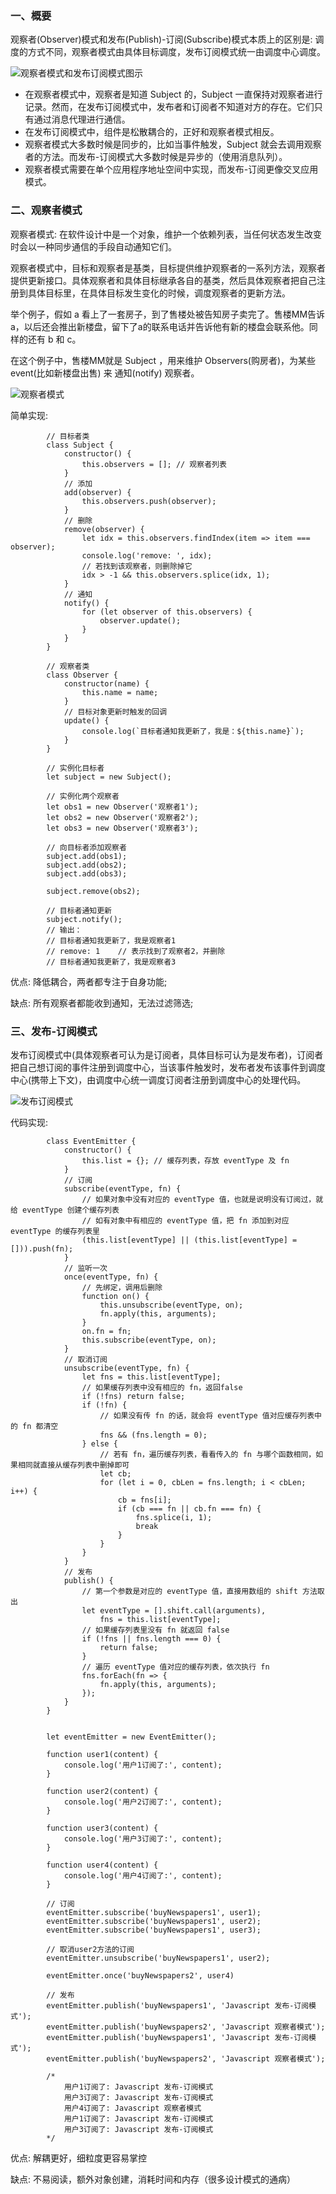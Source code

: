 ### 一、概要

观察者(Observer)模式和发布(Publish)-订阅(Subscribe)模式本质上的区别是: 调度的方式不同，观察者模式由具体目标调度，发布订阅模式统一由调度中心调度。

![观察者模式和发布订阅模式图示](./images/002.png)

- 在观察者模式中，观察者是知道 Subject 的，Subject 一直保持对观察者进行记录。然而，在发布订阅模式中，发布者和订阅者不知道对方的存在。它们只有通过消息代理进行通信。
- 在发布订阅模式中，组件是松散耦合的，正好和观察者模式相反。
- 观察者模式大多数时候是同步的，比如当事件触发，Subject 就会去调用观察者的方法。而发布-订阅模式大多数时候是异步的（使用消息队列）。
- 观察者模式需要在单个应用程序地址空间中实现，而发布-订阅更像交叉应用模式。

### 二、观察者模式

观察者模式: 在软件设计中是一个对象，维护一个依赖列表，当任何状态发生改变时会以一种同步通信的手段自动通知它们。

观察者模式中，目标和观察者是基类，目标提供维护观察者的一系列方法，观察者提供更新接口。具体观察者和具体目标继承各自的基类，然后具体观察者把自己注册到具体目标里，在具体目标发生变化的时候，调度观察者的更新方法。

举个例子，假如 a 看上了一套房子，到了售楼处被告知房子卖完了。售楼MM告诉a，以后还会推出新楼盘，留下了a的联系电话并告诉他有新的楼盘会联系他。同样的还有 b 和 c。

在这个例子中，售楼MM就是 Subject ，用来维护 Observers(购房者)，为某些 event(比如新楼盘出售) 来 通知(notify) 观察者。

![观察者模式](./images/003.png)

简单实现:
```
        // 目标者类
        class Subject {
            constructor() {
                this.observers = []; // 观察者列表
            }
            // 添加
            add(observer) {
                this.observers.push(observer);
            }
            // 删除
            remove(observer) {
                let idx = this.observers.findIndex(item => item === observer);
                console.log('remove: ', idx);
                // 若找到该观察者，则删除掉它
                idx > -1 && this.observers.splice(idx, 1);
            }
            // 通知
            notify() {
                for (let observer of this.observers) {
                    observer.update();
                }
            }
        }

        // 观察者类
        class Observer {
            constructor(name) {
                this.name = name;
            }
            // 目标对象更新时触发的回调
            update() {
                console.log(`目标者通知我更新了，我是：${this.name}`);
            }
        }

        // 实例化目标者
        let subject = new Subject();

        // 实例化两个观察者
        let obs1 = new Observer('观察者1');
        let obs2 = new Observer('观察者2');
        let obs3 = new Observer('观察者3');

        // 向目标者添加观察者
        subject.add(obs1);
        subject.add(obs2);
        subject.add(obs3);

        subject.remove(obs2);

        // 目标者通知更新
        subject.notify();
        // 输出：
        // 目标者通知我更新了，我是观察者1
        // remove: 1    // 表示找到了观察者2，并删除
        // 目标者通知我更新了，我是观察者3
```

优点: 降低耦合，两者都专注于自身功能;

缺点: 所有观察者都能收到通知，无法过滤筛选;

### 三、发布-订阅模式

发布订阅模式中(具体观察者可认为是订阅者，具体目标可认为是发布者)，订阅者把自己想订阅的事件注册到调度中心，当该事件触发时，发布者发布该事件到调度中心(携带上下文)，由调度中心统一调度订阅者注册到调度中心的处理代码。

![发布订阅模式](./images/004.png)

代码实现:
```
        class EventEmitter {
            constructor() {
                this.list = {}; // 缓存列表，存放 eventType 及 fn
            }
            // 订阅
            subscribe(eventType, fn) {
                // 如果对象中没有对应的 eventType 值，也就是说明没有订阅过，就给 eventType 创建个缓存列表
                // 如有对象中有相应的 eventType 值，把 fn 添加到对应 eventType 的缓存列表里
                (this.list[eventType] || (this.list[eventType] = [])).push(fn);
            }
            // 监听一次
            once(eventType, fn) {
                // 先绑定，调用后删除
                function on() {
                    this.unsubscribe(eventType, on);
                    fn.apply(this, arguments);
                }
                on.fn = fn;
                this.subscribe(eventType, on);
            }
            // 取消订阅
            unsubscribe(eventType, fn) {
                let fns = this.list[eventType];
                // 如果缓存列表中没有相应的 fn，返回false
                if (!fns) return false;
                if (!fn) {
                    // 如果没有传 fn 的话，就会将 eventType 值对应缓存列表中的 fn 都清空
                    fns && (fns.length = 0);
                } else {
                    // 若有 fn，遍历缓存列表，看看传入的 fn 与哪个函数相同，如果相同就直接从缓存列表中删掉即可
                    let cb;
                    for (let i = 0, cbLen = fns.length; i < cbLen; i++) {
                        cb = fns[i];
                        if (cb === fn || cb.fn === fn) {
                            fns.splice(i, 1);
                            break
                        }
                    }
                }
            }
            // 发布
            publish() {
                // 第一个参数是对应的 eventType 值，直接用数组的 shift 方法取出
                let eventType = [].shift.call(arguments),
                    fns = this.list[eventType];
                // 如果缓存列表里没有 fn 就返回 false
                if (!fns || fns.length === 0) {
                    return false;
                }
                // 遍历 eventType 值对应的缓存列表，依次执行 fn
                fns.forEach(fn => {
                    fn.apply(this, arguments);
                });
            }
        }


        let eventEmitter = new EventEmitter();

        function user1(content) {
            console.log('用户1订阅了:', content);
        }

        function user2(content) {
            console.log('用户2订阅了:', content);
        }

        function user3(content) {
            console.log('用户3订阅了:', content);
        }

        function user4(content) {
            console.log('用户4订阅了:', content);
        }

        // 订阅
        eventEmitter.subscribe('buyNewspapers1', user1);
        eventEmitter.subscribe('buyNewspapers1', user2);
        eventEmitter.subscribe('buyNewspapers1', user3);

        // 取消user2方法的订阅
        eventEmitter.unsubscribe('buyNewspapers1', user2);

        eventEmitter.once('buyNewspapers2', user4)

        // 发布
        eventEmitter.publish('buyNewspapers1', 'Javascript 发布-订阅模式');
        eventEmitter.publish('buyNewspapers2', 'Javascript 观察者模式');
        eventEmitter.publish('buyNewspapers1', 'Javascript 发布-订阅模式');
        eventEmitter.publish('buyNewspapers2', 'Javascript 观察者模式');

        /*
            用户1订阅了: Javascript 发布-订阅模式
            用户3订阅了: Javascript 发布-订阅模式
            用户4订阅了: Javascript 观察者模式
            用户1订阅了: Javascript 发布-订阅模式
            用户3订阅了: Javascript 发布-订阅模式
        */
```

优点: 解耦更好，细粒度更容易掌控

缺点: 不易阅读，额外对象创建，消耗时间和内存（很多设计模式的通病）
